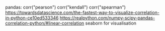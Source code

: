 pandas: corr("pearson") corr("kendall") corr("spearman")
https://towardsdatascience.com/the-fastest-way-to-visualize-correlation-in-python-ce10ed533346
https://realpython.com/numpy-scipy-pandas-correlation-python/#linear-correlation
seaborn for visualisation
